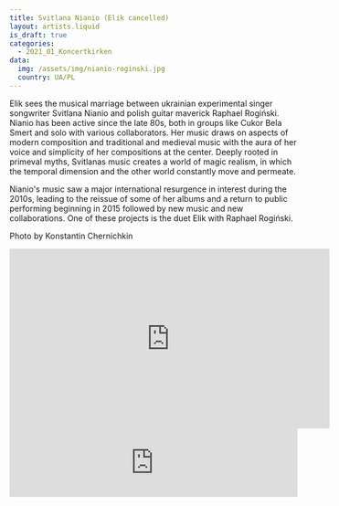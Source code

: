 ```yaml
---
title: Svitlana Nianio (Elik cancelled)
layout: artists.liquid
is_draft: true
categories:
  - 2021_01_Koncertkirken
data:
  img: /assets/img/nianio-roginski.jpg
  country: UA/PL
---
```


Elik sees the musical marriage between ukrainian experimental singer songwriter Svitlana Nianio and polish guitar maverick Raphael Rogiński. Nianio has been active since the late 80s, both in groups like Cukor Bela Smert and solo with various collaborators. Her music draws on aspects of modern composition and traditional and medieval music with the aura of her voice and simplicity of her compositions at the center. Deeply rooted in primeval myths, Svitlanas music creates a world of magic realism, in which the temporal dimension and the other world constantly move and permeate.

Nianio's music saw a major international resurgence in interest during the 2010s, leading to the reissue of some of her albums and a return to public performing beginning in 2015 followed by new music and new collaborations. One of these projects is the duet Elik with Raphael Rogiński.

Photo by Konstantin Chernichkin

<iframe width="560" height="315" src="https://www.youtube.com/embed/FIpeTcyPx3k" title="YouTube video player" frameborder="0" allow="accelerometer; autoplay; clipboard-write; encrypted-media; gyroscope; picture-in-picture" allowfullscreen></iframe>

<iframe style="border: 0; width: 100%; height: 120px;" src="https://bandcamp.com/EmbeddedPlayer/album=1467228501/size=large/bgcol=ffffff/linkcol=0687f5/tracklist=false/artwork=small/transparent=true/" seamless><a href="https://kokarecords.bandcamp.com/album/kytytsi">Китиці / Kytytsi by Світлана Няньо / Svitlana Nianio</a></iframe>
